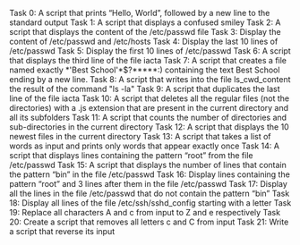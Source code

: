 Task 0:   A script that prints “Hello, World”, followed by a new line to the standard output
Task 1:   A script that displays a confused smiley
Task 2:   A script that displays the content of the /etc/passwd file
Task 3:   Display the content of /etc/passwd and /etc/hosts
Task 4:   Display the last 10 lines of /etc/passwd
Task 5:   Display the first 10 lines of /etc/passwd
Task 6:   A script that displays the third line of the file iacta
Task 7:   A script that creates a file named exactly \*\'Best School\'\*$\?\*\*\*\*\*:) containing the text Best School ending by a new line.
Task 8:   A script that writes into the file ls_cwd_content the result of the command "ls -la"
Task 9:   A script that duplicates the last line of the file iacta
Task 10:  A script that deletes all the regular files (not the directories) with a .js extension that are present in the current directory and all its subfolders
Task 11:  A script that counts the number of directories and sub-directories in the current directory
Task 12:  A script that displays the 10 newest files in the current directory
Task 13:  A script that takes a list of words as input and prints only words that appear exactly once
Task 14:  A script that displays lines containing the pattern “root” from the file /etc/passwd
Task 15:  A script that displays the number of lines that contain the pattern “bin” in the file /etc/passwd
Task 16:  Display lines containing the pattern “root” and 3 lines after them in the file /etc/passwd
Task 17:  Display all the lines in the file /etc/passwd that do not contain the pattern “bin”
Task 18:  Display all lines of the file /etc/ssh/sshd_config starting with a letter
Task 19:  Replace all characters A and c from input to Z and e respectively
Task 20:  Create a script that removes all letters c and C from input
Task 21:  Write a script that reverse its input

